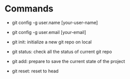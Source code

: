 # Commands
- git config -g user.name [your-user-name]
- git config -g user.email [your-email]

- git init: initialize a new git repo on local
- git status: check all the status of current git repo
- git add: prepare to save the current state of the project
- git reset: reset to head
